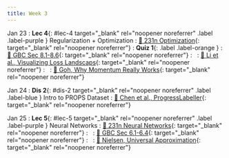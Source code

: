 ```yaml
---
title: Week 3
---
```


Jan 23
: **Lec 4**{: #lec-4 target="_blank" rel="noopener noreferrer" .label .label-purple } Regularization + Optimization
  : [📖 231n Optimization](https://cs231n.github.io/optimization-1/){: target="_blank" rel="noopener noreferrer"}
: **Quiz 1**{: .label .label-orange }
  : [📖 GBC Sec 8.1-8.6](https://www.deeplearningbook.org/contents/optimization.html){: target="_blank" rel="noopener noreferrer"}
: &nbsp;
  : [📖 Li et al., Visualizing Loss Landscaps](https://arxiv.org/abs/1712.09913){: target="_blank" rel="noopener noreferrer"}
: &nbsp;
  : [📖 Goh, Why Momentum Really Works](https://distill.pub/2017/momentum/){: target="_blank" rel="noopener noreferrer"}



Jan 24
: **Dis 2**{: #dis-2 target="_blank" rel="noopener noreferrer" .label .label-blue } Intro to PROPS Dataset
  : [📖 Chen et al., ProgressLabeller](https://arxiv.org/abs/2203.00283){: target="_blank" rel="noopener noreferrer"}




Jan 25
: **Lec 5**{: #lec-5 target="_blank" rel="noopener noreferrer" .label .label-purple } Neural Networks
  : [📖 231n Neural Networks](https://cs231n.github.io/neural-networks-1/){: target="_blank" rel="noopener noreferrer"}
: &nbsp;
  : [📖 GBC Sec 6.1-6.4](https://www.deeplearningbook.org/contents/mlp.html){: target="_blank" rel="noopener noreferrer"}
: &nbsp;
  : [📖 Nielsen, Universal Approximation](http://neuralnetworksanddeeplearning.com/chap4.html){: target="_blank" rel="noopener noreferrer"}



